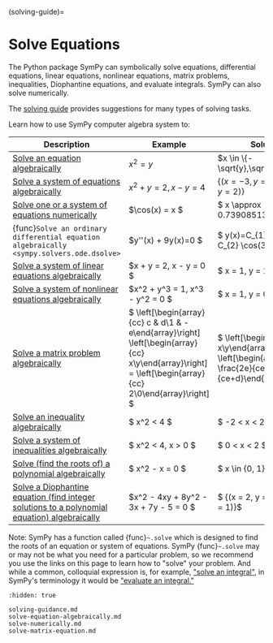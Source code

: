 (solving-guide)=
# Solve Equations

The Python package SymPy can symbolically solve equations, differential
equations, linear equations, nonlinear equations, matrix problems, inequalities,
Diophantine equations, and evaluate integrals. SymPy can also solve numerically.

The [solving guide](solving-guidance.md) provides suggestions for many types of
solving tasks.

Learn how to use SymPy computer algebra system to:

| Description                                                  | Example                                                                                                                     | Solution |
|--------------------------------------------------------------|-----------------------------------------------------------------------------------------------------------------------------|--------------|
| [ Solve an equation algebraically ](solve-equation-algebraically.md)                        | $x^2 = y$ | $x \in \{-\sqrt{y},\sqrt{y}\}$                                                                                                |
| [ Solve a system of equations algebraically ](solvers-algebraic-equations)              | $x^2 + y = 2, x - y = 4$ | $\{(x = -3, y = -7), (x = 2, y = 2)\}$                                                                                        |
|  [Solve one or a system of equations numerically](solve-numerically.md)                           | $\cos(x) = x $ | $ x \approx 0.739085133215161$                                                                                           |
|  {func}`Solve an ordinary differential equation algebraically <sympy.solvers.ode.dsolve>`   | $y''(x) + 9y(x)=0 $ | $ y(x)=C_{1} \sin(3x)+ C_{2} \cos(3x)$                                                    |
|  [ Solve a system of linear equations algebraically ](../../modules/solvers/solvers.rst)        | $x + y = 2, x - y = 0 $ | $ x = 1, y = 1$                                                                                           |
|  [ Solve a system of nonlinear equations algebraically ](../../modules/solvers/solvers.rst)     | $x^2 + y^3 = 1, x^3 - y^2 = 0 $ | $ x = 1, y = 0$                                                                                       |
|  [ Solve a matrix problem algebraically ](solve-matrix-equation.md)                    | $ \left[\begin{array}{cc} c & d\\1 & -e\end{array}\right] \left[\begin{array}{cc} x\\y\end{array}\right] = \left[\begin{array}{cc} 2\\0\end{array}\right] $ | $ \left[\begin{array}{cc} x\\y\end{array}\right] = \left[\begin{array}{cc} \frac{2e}{ce+d}\\\frac{2}{ce+d}\end{array}\right]$  |
|  [ Solve an inequality algebraically ](../../modules/solvers/inequalities.rst)                      | $ x^2 < 4 $ | $ -2 < x < 2 $                                                                                                        |
|  [ Solve a system of inequalities algebraically ](../../modules/solvers/inequalities.rst)           | $ x^2 < 4, x > 0 $ | $ 0 < x < 2 $                                                                                                  |
| [ Solve (find the roots of) a polynomial algebraically ](../../modules/polys/basics.rst)                       | $ x^2 - x = 0 $ | $ x \in \{0, 1\} $                                                                                                |
|  [ Solve a Diophantine equation (find integer solutions to a polynomial equation) algebraically ](../../modules/solvers/diophantine.rst)             | $x^2 - 4xy + 8y^2 - 3x + 7y - 5 = 0 $ | $ \{(x = 2, y = 1), (x = 5, y = 1)\}$                                                                                  |

Note: SymPy has a function called {func}`~.solve` which is designed to find the
roots of an equation or system of equations. SymPy {func}`~.solve` may or may
not be what you need for a particular problem, so we recommend you use the links
on this page to learn how to "solve" your problem. And while a common,
colloquial expression is, for example, ["solve an
integral"](../../modules/integrals/integrals.rst), in SymPy's terminology it
would be ["evaluate an integral."](../../modules/integrals/integrals.rst)

```{toctree}
:hidden: true

solving-guidance.md
solve-equation-algebraically.md
solve-numerically.md
solve-matrix-equation.md
```